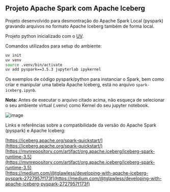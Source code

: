 ## Projeto Apache Spark com Apache Iceberg

Projeto desenvolvido para desmontração do Apache Spark Local (pyspark) gravando arquivos no formato Apache Iceberg também de forma local.

Projeto python inicializado com o [UV](https://github.com/astral-sh/uv).

Comandos utilizados para setup do ambiente:

```bash copy
uv init
uv venv
source .venv/bin/activate
uv add pyspark==3.5.3 jupyterlab ipykernel
```

Os exemplos de código pyspark/python para instanciar o Spark, bem como criar e manipular uma tabela Apache Iceberg, está no arquivo `spark-iceberg.ipynb`.

**Nota:** Antes de executar o arquivo citado acima, não esqueça de selecionar o seu ambiente virtual (.venv) como Kernel do seu jupyter notebook.

![image](https://github.com/user-attachments/assets/6394e5b6-c51e-4245-bad2-450d864e422a)

Links e referências sobre a compatibilidade da versão do Apache Spark (pyspark) e Apache Iceberg:

[https://iceberg.apache.org/spark-quickstart/](https://iceberg.apache.org/spark-quickstart/) <br>
[https://mvnrepository.com/artifact/org.apache.iceberg/iceberg-spark-runtime-3.5](https://mvnrepository.com/artifact/org.apache.iceberg/iceberg-spark-runtime-3.5) <br>
[https://medium.com/@tglawless/developing-with-apache-iceberg-pyspark-2727957f173f](https://medium.com/@tglawless/developing-with-apache-iceberg-pyspark-2727957f173f)
